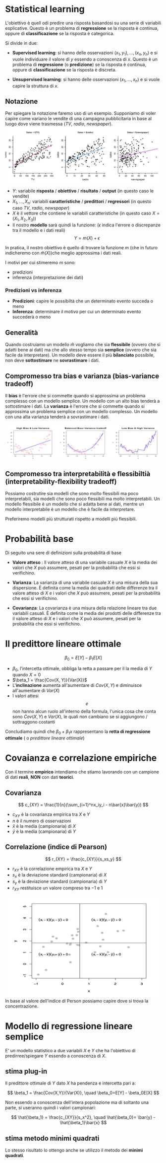 # Statistical learning

L'obiettivo è quell odi predire una risposta basandosi su una serie di variabili esplicative. Questo è un problema di **regressione** se la risposta è continua, oppure di **classificazione** se la risposta è categorica.

Si divide in due:

- **Supervised learning**: si hanno delle osservazioni $(x_1, y_1), \dots, (x_n, y_n)$ e si vuole individuare il valore di $y$ essendo a conoscenza di $x$. Questo è un problema di **regressione** (o **predizione**) se la risposta è continua, oppure di **classificazione** se la risposta è discreta.

- **Unsupervised learning**: si hanno delle osservazioni $(x_1, \dots, x_n)$ e si vuole capire la struttura di $x$.

## Notazione
Per spiegare la notazione faremo uso di un esempio. Supponiamo di voler capire come variano le vendite di una campagna pubblicitaria in base al luogo dove viene trasmessa (*TV*, *radio*, *newspaper*).
![regressioni lineari](./assets/01/01-sales-regressions.PNG)

- $Y$: variabile **risposta** / **obiettivo** / **risultato** / **output** (in questo caso le vendite)
- $X_1, \dots, X_n$: variabili **caratteristiche** / **predittori** / **regressori**  (in questo caso *TV*, *radio*, *newspaper*)
- $X$ è il vettore che contiene le variabili caratteristiche (in questo caso $X = (X_1, X_2, X_3)$)
- Il nostro **modello** sarà quindi la funzione: ($\epsilon$ indica l'errore o discrepanze tra il modello e i dati reali)
$$
Y = m(X) + \epsilon
$$

In pratica, il nostro obiettivo è quello di trovare la funzione $m$ (che in futuro indicheremo con $\hat{m}(X)$)che meglio approssima i dati reali.

I motivi per cui stimeremo $m$ sono:
- predizioni
- inferenza (interpretazione dei dati)

### Predizioni vs inferenza
- **Predizioni**: capire le possibiltà che un determinato evento succeda o meno
- **Inferenza**: determinare il motivo per cui un determinato evento succederà o meno

## Generalità
Quando costruiamo un modello $\hat{m}$ vogliamo che sia **flessibile** (ovvero che si adatti bene ai dati) ma che allo stesso tempo sia **semplice** (ovvero che sia facile da interpretare).
Un modello deve essere il più **bilanciato** possibile, non deve **sottostimare** ne **sovrastimare** i dati.

## Compromesso tra bias e varianza (bias-variance tradeoff)
Il **bias** è l'errore che si commette quando si approssima un problema complesso con un modello semplice. Un modello con un alto bias tenderà a sottostimare i dati. La **varianza** è l'errore che si commette quando si approssima un problema semplice con un modello complesso. Un modello con una alta varianza tenderà a sovrastimare i dati.

![bias-variance trade-off](./assets/01/01-bias-variance-tradeoff.PNG)

## Compromesso tra interpretabilità e flessibiltià (interpretability-flexibility tradeoff)
Possiamo costrutire sia modelli che sono molto flessibili ma poco interpretabili, sia modelli che sono poco flessibili ma molto interpretabili. Un modello flessibile è un modello che si adatta bene ai dati, mentre un modello interpretabile è un modello che è facile da interpretare.

Preferiremo modelli più strutturati rispetto a modelli più flessibili.

# Probabilità base
Di seguito una sere di definizioni sulla probabilità di base

- **Valore atteso** : Il valore atteso di una variabile casuale $X$ è la media dei valori che $X$ può assumere, pesati per la probabilità che essi si verifichino.

- **Varianza**: La varianza di una variabile casuale $X$ è una misura della sua dispersione. È definita come la media dei quadrati delle differenze tra il valore atteso di $X$ e i valori che $X$ può assumere, pesati per la probabilità che essi si verifichino.

- **Covarianza**: La covarianza è una misura della relazione lineare tra due variabili casuali. È definita come la media dei prodotti delle differenze tra il valore atteso di $X$ e i valori che $X$ può assumere, pesati per la probabilità che essi si verifichino.

# Il predittore lineare ottimale

$$
\beta_0 = E[Y] - \beta_1 E[X]
$$
- $\beta_0$, l'intercetta ottimale, obbliga la retta a passare per il la media di $Y$ quando $X = 0$
- $\beta_1 = \frac{Cov(X, Y)}{Var(X)}$
- L'**inclinazione** aumenta all'aumentare di $Cov(X,Y)$ e diminuisce all'aumentare di $Var(X)$
- I valori attesi $$ e $$ non hanno alcun ruolo all'interno della formula, l'unica cosa che conta sono $Cov(X,Y)$ e $Var(X)$, le quali non cambiano se si aggiungono / sottraggono costanti

Concludiamo quindi che $\beta_0 + \beta_1 x$ rappresentano la **retta di regressione ottimale** ( o *predittore lineare ottimale*)

# Covaianza e correlazione empiriche
Con il termine **empirico** intendiamo che stiamo lavorando con un campione di dati **reali**, **NON** con dati **teorici**.

## Covarianza
$$
c_{XY} = \frac{1}{n}(\sum_{i=1}^nx_iy_i - n\bar{x}\bar{y})
$$
- $c_{XY}$ è la covarianza empirica tra $X$ e $Y$
- $n$ è il numero di osservazioni
- $\bar{x}$ è la media (campionaria) di $X$
- $\bar{y}$ è la media (campionaria) di $Y$

## Correlazione (indice di Pearson)
$$
r_{XY} = \frac{c_{XY}}{s_xs_y}
$$
- $r_{XY}$ è la correlazione empirica tra $X$ e $Y$
- $s_x$ è la deviazione standard (campionaria) di $X$
- $s_y$ è la deviazione standard (campionaria) di $Y$
- $r_{XY}$ restituisce un valore compreso tra $-1$ e $1$


![pearson](./assets/01/01-pearson.PNG)
In base al valore dell'indice di Person possiamo capire dove si trova la concentrazione.

# Modello di regressione lineare semplice
E' un modello statistico a due variabili $X$ e $Y$ che ha l'obiettivo di predirree/spiegare $Y$ essendo a conoscenza di $X$.

## stima plug-in
Il predittore ottimale di $Y$ dato $X$ ha pendenza e intercetta pari a:

$$
\beta_1 = \frac{Cov(X,Y)}{Var(X)}, \quad \beta_0=E[Y] - \beta_0E[X]
$$

Non essendo a conoscenza dell'intera popolazione ma di soltanto una parte, si useranno quindi i valori campionari:

$$
\hat{\beta_1} = \frac{c_{XY}}{s_x^2}, \quad \hat{\beta_0}= \bar{y} - \hat{\beta_1}\bar{x}
$$
## stima metodo minimi quadrati
Lo stesso risultato lo ottengo anche se utilizzo il metodo dei **minimi quadrati**.
